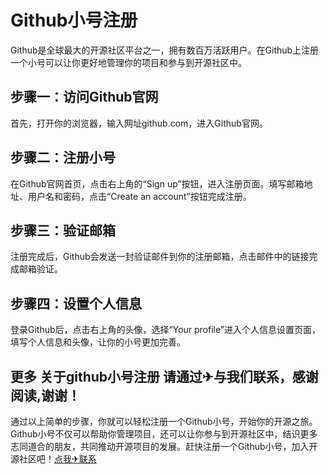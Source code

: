 # Github小号注册

Github是全球最大的开源社区平台之一，拥有数百万活跃用户。在Github上注册一个小号可以让你更好地管理你的项目和参与到开源社区中。

## 步骤一：访问Github官网

首先，打开你的浏览器，输入网址github.com，进入Github官网。

## 步骤二：注册小号

在Github官网首页，点击右上角的“Sign up”按钮，进入注册页面。填写邮箱地址、用户名和密码，点击“Create an account”按钮完成注册。

## 步骤三：验证邮箱

注册完成后，Github会发送一封验证邮件到你的注册邮箱，点击邮件中的链接完成邮箱验证。

## 步骤四：设置个人信息

登录Github后，点击右上角的头像，选择“Your profile”进入个人信息设置页面，填写个人信息和头像，让你的小号更加完善。

## 更多 关于github小号注册 请通过✈与我们联系，感谢阅读,谢谢！

通过以上简单的步骤，你就可以轻松注册一个Github小号，开始你的开源之旅。Github小号不仅可以帮助你管理项目，还可以让你参与到开源社区中，结识更多志同道合的朋友，共同推动开源项目的发展。赶快注册一个Github小号，加入开源社区吧！[点我✈联系](https://gg.k02.cc)